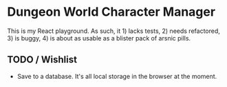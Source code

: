 # Dungeon World Character Manager

This is my React playground. As such, it 1) lacks tests, 2) needs refactored, 3) is buggy, 4) is about as usable as a blister pack of arsnic pills.

## TODO / Wishlist

+ Save to a database. It's all local storage in the browser at the moment.

